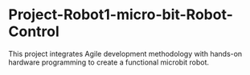 # Project-Robot1-micro-bit-Robot-Control
This project integrates Agile development methodology with hands-on hardware programming to create a functional microbit robot.
